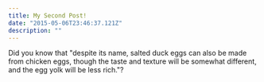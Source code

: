 ```yaml
---
title: My Second Post!
date: "2015-05-06T23:46:37.121Z"
description: ""
---
```


Did you know that "despite its name, salted duck eggs can also be made from
chicken eggs, though the taste and texture will be somewhat different, and the
egg yolk will be less rich."?